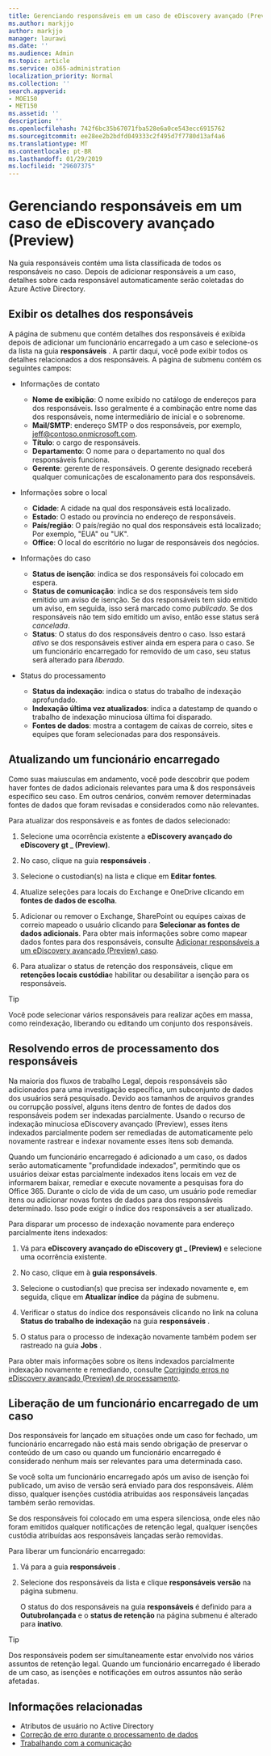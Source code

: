 ```yaml
---
title: Gerenciando responsáveis em um caso de eDiscovery avançado (Preview)
ms.author: markjjo
author: markjjo
manager: laurawi
ms.date: ''
ms.audience: Admin
ms.topic: article
ms.service: o365-administration
localization_priority: Normal
ms.collection: ''
search.appverid:
- MOE150
- MET150
ms.assetid: ''
description: ''
ms.openlocfilehash: 742f6bc35b67071fba528e6a0ce543ecc6915762
ms.sourcegitcommit: ee28ee2b2bdfd049333c2f495d7f7780d13af4a6
ms.translationtype: MT
ms.contentlocale: pt-BR
ms.lasthandoff: 01/29/2019
ms.locfileid: "29607375"
---
```

# <a name="managing-custodians-in-an-advanced-ediscovery-preview-case"></a>Gerenciando responsáveis em um caso de eDiscovery avançado (Preview)

Na guia responsáveis contém uma lista classificada de todos os responsáveis no caso. Depois de adicionar responsáveis a um caso, detalhes sobre cada responsável automaticamente serão coletadas do Azure Active Directory.

## <a name="viewing-custodian-details"></a>Exibir os detalhes dos responsáveis

A página de submenu que contém detalhes dos responsáveis é exibida depois de adicionar um funcionário encarregado a um caso e selecione-os da lista na guia **responsáveis** . A partir daqui, você pode exibir todos os detalhes relacionados a dos responsáveis. A página de submenu contém os seguintes campos:

- Informações de contato

  - **Nome de exibição**: O nome exibido no catálogo de endereços para dos responsáveis. Isso geralmente é a combinação entre nome das dos responsáveis, nome intermediário de inicial e o sobrenome.
  - **Mail/SMTP**: endereço SMTP o dos responsáveis, por exemplo, jeff@contoso.onmicrosoft.com.  
  - **Título**: o cargo de responsáveis.
  - **Departamento**: O nome para o departamento no qual dos responsáveis funciona.
  - **Gerente**: gerente de responsáveis. O gerente designado receberá qualquer comunicações de escalonamento para dos responsáveis.
  
- Informações sobre o local

  - **Cidade**: A cidade na qual dos responsáveis está localizado.
  - **Estado**: O estado ou província no endereço de responsáveis.
  - **País/região**: O país/região no qual dos responsáveis está localizado; Por exemplo, "EUA" ou "UK".
  - **Office**: O local do escritório no lugar de responsáveis dos negócios.

- Informações do caso

  - **Status de isenção**: indica se dos responsáveis foi colocado em espera. 
  - **Status de comunicação**: indica se dos responsáveis tem sido emitido um aviso de isenção. Se dos responsáveis tem sido emitido um aviso, em seguida, isso será marcado como *publicado*. Se dos responsáveis não tem sido emitido um aviso, então esse status será *cancelada*. 
  - **Status**: O status do dos responsáveis dentro o caso. Isso estará *ativo* se dos responsáveis estiver ainda em espera para o caso. Se um funcionário encarregado for removido de um caso, seu status será alterado para *liberado*. 

- Status do processamento

  - **Status da indexação**: indica o status do trabalho de indexação aprofundado.  
  - **Indexação última vez atualizados**: indica a datestamp de quando o trabalho de indexação minuciosa última foi disparado.
  - **Fontes de dados**: mostra a contagem de caixas de correio, sites e equipes que foram selecionadas para dos responsáveis.

## <a name="updating-a-custodian"></a>Atualizando um funcionário encarregado

Como suas maiusculas em andamento, você pode descobrir que podem haver fontes de dados adicionais relevantes para uma & dos responsáveis específico seu caso. Em outros cenários, convém remover determinadas fontes de dados que foram revisadas e considerados como não relevantes.

Para atualizar dos responsáveis e as fontes de dados selecionado:

1. Selecione uma ocorrência existente a **eDiscovery avançado do eDiscovery gt _ (Preview)**.
  
2. No caso, clique na guia **responsáveis** .
  
3. Selecione o custodian(s) na lista e clique em **Editar fontes**.
  
4. Atualize seleções para locais do Exchange e OneDrive clicando em **fontes de dados de escolha**.
  
5. Adicionar ou remover o Exchange, SharePoint ou equipes caixas de correio mapeado o usuário clicando para **Selecionar as fontes de dados adicionais**. Para obter mais informações sobre como mapear dados fontes para dos responsáveis, consulte [Adicionar responsáveis a um eDiscovery avançado (Preview) caso](add-custodians-to-case.md).
  
6. Para atualizar o status de retenção dos responsáveis, clique em **retenções locais custódia**e habilitar ou desabilitar a isenção para os responsáveis.

> [!TIP]
> Você pode selecionar vários responsáveis para realizar ações em massa, como reindexação, liberando ou editando um conjunto dos responsáveis.

## <a name="resolving-custodian-processing-errors"></a>Resolvendo erros de processamento dos responsáveis

Na maioria dos fluxos de trabalho Legal, depois responsáveis são adicionados para uma investigação específica, um subconjunto de dados dos usuários será pesquisado. Devido aos tamanhos de arquivos grandes ou corrupção possível, alguns itens dentro de fontes de dados dos responsáveis podem ser indexadas parcialmente. Usando o recurso de indexação minuciosa eDiscovery avançado (Preview), esses itens indexados parcialmente podem ser remediadas de automaticamente pelo novamente rastrear e indexar novamente esses itens sob demanda. 

Quando um funcionário encarregado é adicionado a um caso, os dados serão automaticamente "profundidade indexados", permitindo que os usuários deixar estas parcialmente indexados itens locais em vez de informarem baixar, remediar e execute novamente a pesquisas fora do Office 365. Durante o ciclo de vida de um caso, um usuário pode remediar itens ou adicionar novas fontes de dados para dos responsáveis determinado. Isso pode exigir o índice dos responsáveis a ser atualizado. 

Para disparar um processo de indexação novamente para endereço parcialmente itens indexados:

1. Vá para **eDiscovery avançado do eDiscovery gt _ (Preview)** e selecione uma ocorrência existente.

2. No caso, clique em à **guia responsáveis**. 

3. Selecione o custodian(s) que precisa ser indexado novamente e, em seguida, clique em **Atualizar índice** da página de submenu.

4. Verificar o status do índice dos responsáveis clicando no link na coluna **Status do trabalho de indexação** na guia **responsáveis** .  

5. O status para o processo de indexação novamente também podem ser rastreado na guia **Jobs** .

Para obter mais informações sobre os itens indexados parcialmente indexação novamente e remediando, consulte [Corrigindo erros no eDiscovery avançado (Preview) de processamento](processing-data-for-case.md).

## <a name="releasing-a-custodian-from-a-case"></a>Liberação de um funcionário encarregado de um caso

Dos responsáveis for lançado em situações onde um caso for fechado, um funcionário encarregado não está mais sendo obrigação de preservar o conteúdo de um caso ou quando um funcionário encarregado é considerado nenhum mais ser relevantes para uma determinada caso. 

Se você solta um funcionário encarregado após um aviso de isenção foi publicado, um aviso de versão será enviado para dos responsáveis. Além disso, qualquer isenções custódia atribuídas aos responsáveis lançadas também serão removidas.

Se dos responsáveis foi colocado em uma espera silenciosa, onde eles não foram emitidos qualquer notificações de retenção legal, qualquer isenções custódia atribuídas aos responsáveis lançadas serão removidas.  

Para liberar um funcionário encarregado: 

1.  Vá para a guia **responsáveis** .

2.  Selecione dos responsáveis da lista e clique **responsáveis versão** na página submenu.

    O status do dos responsáveis na guia **responsáveis** é definido para a **Outubrolançada** e o **status de retenção** na página submenu é alterado para **inativo**. 

> [!TIP]
> Dos responsáveis podem ser simultaneamente estar envolvido nos vários assuntos de retenção legal. Quando um funcionário encarregado é liberado de um caso, as isenções e notificações em outros assuntos não serão afetadas.

## <a name="related-information"></a>Informações relacionadas

 - Atributos de usuário no Active Directory 
 - [Correção de erro durante o processamento de dados](error-remediation.md) 
 - [Trabalhando com a comunicação](managing-custodian-communications.md)
